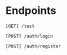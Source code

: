 # Endpoints

```text
[GET] /test
```

```text
[POST] /auth/login
```

```text
[POST] /auth/register
```
